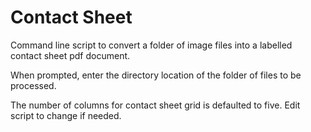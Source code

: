 # Contact Sheet

Command line script to convert a folder of image files into a labelled contact sheet pdf document. 

When prompted, enter the directory location of the folder of files to be processed.

The number of columns for contact sheet grid is defaulted to five. Edit script to change if needed.
